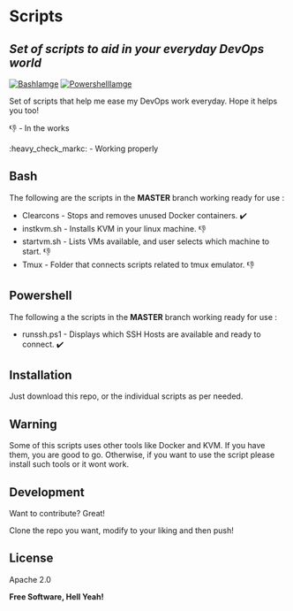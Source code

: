 # Scripts
## _Set of scripts to aid in your everyday DevOps world_

 [![BashIamge](https://github.com/Andres-CS/scripts/blob/master/Images/bash.png)](https://www.gnu.org/software/bash/)
 [![PowershellIamge](https://github.com/Andres-CS/scripts/blob/master/Images/powershell.png)](https://docs.microsoft.com/en-us/powershell/) 

Set of scripts that help me ease my DevOps work everyday.
Hope it helps you too! 

:-1: - In the works

:heavy_check_markc: - Working properly

## Bash 
The following are the scripts in the **MASTER**  branch working ready for use :

- Clearcons - Stops and removes unused Docker containers. :heavy_check_mark:
- instkvm.sh - Installs KVM in your linux machine. :-1:
- startvm.sh - Lists VMs available, and user selects which machine to start. :-1:
- Tmux - Folder that connects scripts related to tmux emulator. :-1:

## Powershell 
The following a the scripts in the **MASTER**  branch working ready for use :

- runssh.ps1 - Displays which SSH Hosts are available and ready to connect. :heavy_check_mark:

## Installation

Just download this repo, or the individual scripts as per needed.

## Warning

Some of this scripts uses other tools like Docker and KVM. 
If you have them, you are good to go.
Otherwise, if you want to use the script please install such tools or it wont work.

## Development

Want to contribute? Great!

Clone the repo you want, modify to your liking and then push! 

## License

Apache 2.0

**Free Software, Hell Yeah!**